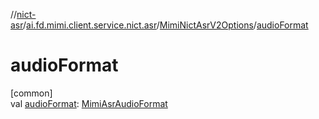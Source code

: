 //[nict-asr](../../../index.md)/[ai.fd.mimi.client.service.nict.asr](../index.md)/[MimiNictAsrV2Options](index.md)/[audioFormat](audio-format.md)

# audioFormat

[common]\
val [audioFormat](audio-format.md): [MimiAsrAudioFormat](../../../../asr-core/asr-core/ai.fd.mimi.client.service.asr.core/-mimi-asr-audio-format/index.md)
